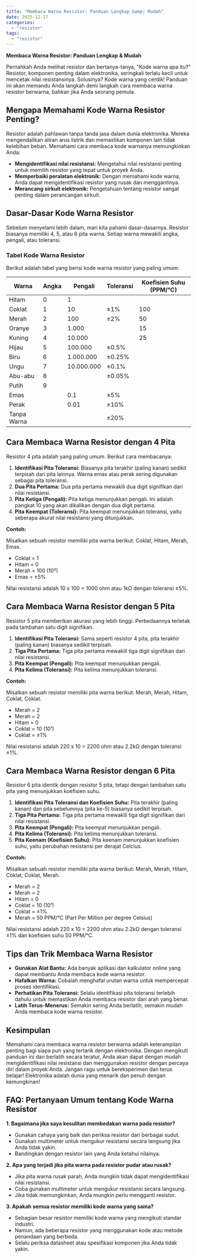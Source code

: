 ```yaml
---
title: "Membaca Warna Resistor: Panduan Lengkap &amp; Mudah"
date: 2025-12-17
categories: 
  - "resistor"
tags: 
  - "resistor"
---
```


**Membaca Warna Resistor: Panduan Lengkap & Mudah**

Pernahkah Anda melihat resistor dan bertanya-tanya, "Kode warna apa itu?" Resistor, komponen penting dalam elektronika, seringkali terlalu kecil untuk mencetak nilai resistansinya. Solusinya? Kode warna yang cerdik! Panduan ini akan memandu Anda langkah demi langkah cara membaca warna resistor berwarna, bahkan jika Anda seorang pemula.

## Mengapa Memahami Kode Warna Resistor Penting?

Resistor adalah pahlawan tanpa tanda jasa dalam dunia elektronika. Mereka mengendalikan aliran arus listrik dan memastikan komponen lain tidak kelebihan beban. Memahami cara membaca kode warnanya memungkinkan Anda:

- **Mengidentifikasi nilai resistansi:** Mengetahui nilai resistansi penting untuk memilih resistor yang tepat untuk proyek Anda.
- **Memperbaiki peralatan elektronik:** Dengan memahami kode warna, Anda dapat mengidentifikasi resistor yang rusak dan menggantinya.
- **Merancang sirkuit elektronik:** Pengetahuan tentang resistor sangat penting dalam perancangan sirkuit.

## Dasar-Dasar Kode Warna Resistor

Sebelum menyelami lebih dalam, mari kita pahami dasar-dasarnya. Resistor biasanya memiliki 4, 5, atau 6 pita warna. Setiap warna mewakili angka, pengali, atau toleransi.

### Tabel Kode Warna Resistor

Berikut adalah tabel yang berisi kode warna resistor yang paling umum:

| Warna | Angka | Pengali | Toleransi | Koefisien Suhu (PPM/°C) |
| --- | --- | --- | --- | --- |
| Hitam | 0 | 1 |  |  |
| Coklat | 1 | 10 | ±1% | 100 |
| Merah | 2 | 100 | ±2% | 50 |
| Oranye | 3 | 1.000 |  | 15 |
| Kuning | 4 | 10.000 |  | 25 |
| Hijau | 5 | 100.000 | ±0.5% |  |
| Biru | 6 | 1.000.000 | ±0.25% |  |
| Ungu | 7 | 10.000.000 | ±0.1% |  |
| Abu-abu | 8 |  | ±0.05% |  |
| Putih | 9 |  |  |  |
| Emas |  | 0.1 | ±5% |  |
| Perak |  | 0.01 | ±10% |  |
| Tanpa Warna |  |  | ±20% |  |

## Cara Membaca Warna Resistor dengan 4 Pita

Resistor 4 pita adalah yang paling umum. Berikut cara membacanya:

1. **Identifikasi Pita Toleransi:** Biasanya pita terakhir (paling kanan) sedikit terpisah dari pita lainnya. Warna emas atau perak sering digunakan sebagai pita toleransi.
2. **Dua Pita Pertama:** Dua pita pertama mewakili dua digit signifikan dari nilai resistansi.
3. **Pita Ketiga (Pengali):** Pita ketiga menunjukkan pengali. Ini adalah pangkat 10 yang akan dikalikan dengan dua digit pertama.
4. **Pita Keempat (Toleransi):** Pita keempat menunjukkan toleransi, yaitu seberapa akurat nilai resistansi yang ditunjukkan.

**Contoh:**

Misalkan sebuah resistor memiliki pita warna berikut: Coklat, Hitam, Merah, Emas.

- Coklat = 1
- Hitam = 0
- Merah = 100 (10²)
- Emas = ±5%

Nilai resistansi adalah 10 x 100 = 1000 ohm atau 1kΩ dengan toleransi ±5%.

## Cara Membaca Warna Resistor dengan 5 Pita

Resistor 5 pita memberikan akurasi yang lebih tinggi. Perbedaannya terletak pada tambahan satu digit signifikan.

1. **Identifikasi Pita Toleransi:** Sama seperti resistor 4 pita, pita terakhir (paling kanan) biasanya sedikit terpisah.
2. **Tiga Pita Pertama:** Tiga pita pertama mewakili tiga digit signifikan dari nilai resistansi.
3. **Pita Keempat (Pengali):** Pita keempat menunjukkan pengali.
4. **Pita Kelima (Toleransi):** Pita kelima menunjukkan toleransi.

**Contoh:**

Misalkan sebuah resistor memiliki pita warna berikut: Merah, Merah, Hitam, Coklat, Coklat.

- Merah = 2
- Merah = 2
- Hitam = 0
- Coklat = 10 (10¹)
- Coklat = ±1%

Nilai resistansi adalah 220 x 10 = 2200 ohm atau 2.2kΩ dengan toleransi ±1%.

## Cara Membaca Warna Resistor dengan 6 Pita

Resistor 6 pita identik dengan resistor 5 pita, tetapi dengan tambahan satu pita yang menunjukkan koefisien suhu.

1. **Identifikasi Pita Toleransi dan Koefisien Suhu:** Pita terakhir (paling kanan) dan pita sebelumnya (pita ke-5) biasanya sedikit terpisah.
2. **Tiga Pita Pertama:** Tiga pita pertama mewakili tiga digit signifikan dari nilai resistansi.
3. **Pita Keempat (Pengali):** Pita keempat menunjukkan pengali.
4. **Pita Kelima (Toleransi):** Pita kelima menunjukkan toleransi.
5. **Pita Keenam (Koefisien Suhu):** Pita keenam menunjukkan koefisien suhu, yaitu perubahan resistansi per derajat Celcius.

**Contoh:**

Misalkan sebuah resistor memiliki pita warna berikut: Merah, Merah, Hitam, Coklat, Coklat, Merah.

- Merah = 2
- Merah = 2
- Hitam = 0
- Coklat = 10 (10¹)
- Coklat = ±1%
- Merah = 50 PPM/°C (Part Per Million per degree Celsius)

Nilai resistansi adalah 220 x 10 = 2200 ohm atau 2.2kΩ dengan toleransi ±1% dan koefisien suhu 50 PPM/°C.

## Tips dan Trik Membaca Warna Resistor

- **Gunakan Alat Bantu:** Ada banyak aplikasi dan kalkulator online yang dapat membantu Anda membaca kode warna resistor.
- **Hafalkan Warna:** Cobalah menghafal urutan warna untuk mempercepat proses identifikasi.
- **Perhatikan Pita Toleransi:** Selalu identifikasi pita toleransi terlebih dahulu untuk memastikan Anda membaca resistor dari arah yang benar.
- **Latih Terus-Menerus:** Semakin sering Anda berlatih, semakin mudah Anda membaca kode warna resistor.

## Kesimpulan

Memahami cara membaca warna resistor berwarna adalah keterampilan penting bagi siapa pun yang tertarik dengan elektronika. Dengan mengikuti panduan ini dan berlatih secara teratur, Anda akan dapat dengan mudah mengidentifikasi nilai resistansi dan menggunakan resistor dengan percaya diri dalam proyek Anda. Jangan ragu untuk bereksperimen dan terus belajar! Elektronika adalah dunia yang menarik dan penuh dengan kemungkinan!

## FAQ: Pertanyaan Umum tentang Kode Warna Resistor

**1\. Bagaimana jika saya kesulitan membedakan warna pada resistor?**

- Gunakan cahaya yang baik dan periksa resistor dari berbagai sudut.
- Gunakan multimeter untuk mengukur resistansi secara langsung jika Anda tidak yakin.
- Bandingkan dengan resistor lain yang Anda ketahui nilainya.

**2\. Apa yang terjadi jika pita warna pada resistor pudar atau rusak?**

- Jika pita warna rusak parah, Anda mungkin tidak dapat mengidentifikasi nilai resistansi.
- Coba gunakan multimeter untuk mengukur resistansi secara langsung.
- Jika tidak memungkinkan, Anda mungkin perlu mengganti resistor.

**3\. Apakah semua resistor memiliki kode warna yang sama?**

- Sebagian besar resistor memiliki kode warna yang mengikuti standar industri.
- Namun, ada beberapa resistor yang menggunakan kode atau metode penandaan yang berbeda.
- Selalu periksa datasheet atau spesifikasi komponen jika Anda tidak yakin.
